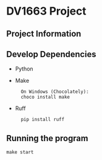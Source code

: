 # DV1663 Project

## Project Information

## Develop Dependencies
* Python
* Make

        On Windows (Chocolately):
        choco install make
* Ruff

        pip install ruff

## Running the program
    make start